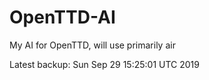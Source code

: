 # OpenTTD-AI
My AI for OpenTTD, will use primarily air

Latest backup: Sun Sep 29 15:25:01 UTC 2019
